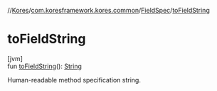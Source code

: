 //[Kores](../../../index.md)/[com.koresframework.kores.common](../index.md)/[FieldSpec](index.md)/[toFieldString](to-field-string.md)

# toFieldString

[jvm]\
fun [toFieldString](to-field-string.md)(): [String](https://kotlinlang.org/api/latest/jvm/stdlib/kotlin/-string/index.html)

Human-readable method specification string.
